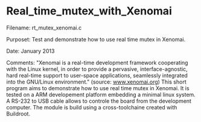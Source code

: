 Real_time_mutex_with_Xenomai
============================

Filename: rt_mutex_xenomai.c                                                                           
                
Purposet: Test and demonstrate how to use real time mutex in Xenomai. 

Date:     January 2013

Comments: "Xenomai is a real-time development framework cooperating with the Linux kernel,
in order to provide a pervasive, interface-agnostic, hard real-time support
to user-space applications, seamlessly integrated into the GNU/Linux environment."
(source: www.xenomai.org)
This short program aims to demonstrate how to use real time mutex in Xenomai. 
It is tested on a ARM developement platform embedding a minimal linux system.
A RS-232 to USB cable allows to controle the board from the development computer.
The module is build using a cross-toolchaine created with Buildroot. 

